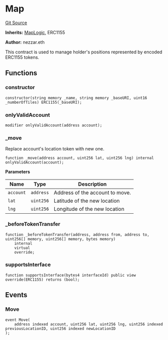 # Map
[Git Source](https://github.com/nezz0746/lens-simple-map/blob/95972a29578cd8a5ca3ebd68f73f966d33940d9b/src/Map.sol)

**Inherits:**
[MapLogic](/src/logic/MapLogic.sol/contract.MapLogic.md), ERC1155

**Author:**
nezzar.eth

This contract is used to manage holder's positions represented by encoded ERC1155 tokens.


## Functions
### constructor


```solidity
constructor(string memory _name, string memory _baseURI, uint16 _numberOfTiles) ERC1155(_baseURI);
```

### onlyValidAccount


```solidity
modifier onlyValidAccount(address account);
```

### _move

Replace account's location token with new one.


```solidity
function _move(address account, uint256 lat, uint256 lng) internal onlyValidAccount(account);
```
**Parameters**

|Name|Type|Description|
|----|----|-----------|
|`account`|`address`|Address of the account to move.|
|`lat`|`uint256`|Latitude of the new location|
|`lng`|`uint256`|Longitude of the new location|


### _beforeTokenTransfer


```solidity
function _beforeTokenTransfer(address, address from, address to, uint256[] memory, uint256[] memory, bytes memory)
    internal
    virtual
    override;
```

### supportsInterface


```solidity
function supportsInterface(bytes4 interfaceId) public view override(ERC1155) returns (bool);
```

## Events
### Move

```solidity
event Move(
    address indexed account, uint256 lat, uint256 lng, uint256 indexed previousLocationID, uint256 indexed newLocationID
);
```

